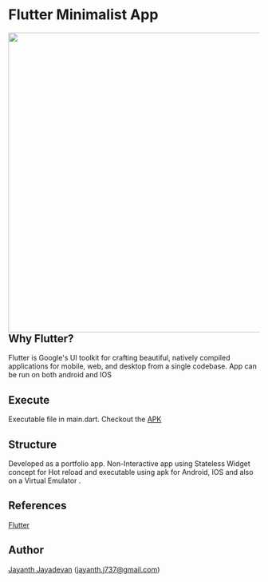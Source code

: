 
# Flutter Minimalist App

<img align=right src="https://github.com/jayanthj737/Flutter-Portfolio-App/blob/master/Screenshot_1575714692.png" height=600.0>

## Why Flutter?

Flutter is Google's UI toolkit for crafting beautiful, natively compiled applications for mobile, web, and desktop from a single codebase.
App can be run on both android and IOS

## Execute

Executable file in main.dart.
Checkout the [APK](https://github.com/jayanthj737/Flutter-Portfolio-App/blob/master/app-release.apk)

## Structure
Developed as a portfolio app. Non-Interactive app using Stateless Widget concept for Hot reload and executable using apk for Android, IOS and also on a Virtual Emulator .

## References

[Flutter](https://flutter.dev/)

## Author
[Jayanth Jayadevan](https://github.com/jayanthj737) (jayanth.j737@gmail.com)
